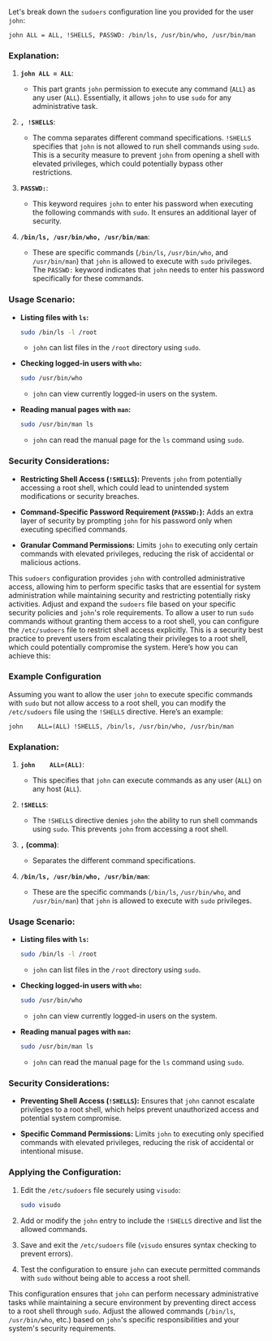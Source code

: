 Let's break down the `sudoers` configuration line you provided for the user `john`:

```sudoers
john ALL = ALL, !SHELLS, PASSWD: /bin/ls, /usr/bin/who, /usr/bin/man
```

### Explanation:

1. **`john ALL = ALL`**:
   - This part grants `john` permission to execute any command (`ALL`) as any user (`ALL`). Essentially, it allows `john` to use `sudo` for any administrative task.

2. **`, !SHELLS`**:
   - The comma separates different command specifications. `!SHELLS` specifies that `john` is not allowed to run shell commands using `sudo`. This is a security measure to prevent `john` from opening a shell with elevated privileges, which could potentially bypass other restrictions.

3. **`PASSWD:`**:
   - This keyword requires `john` to enter his password when executing the following commands with `sudo`. It ensures an additional layer of security.

4. **`/bin/ls, /usr/bin/who, /usr/bin/man`**:
   - These are specific commands (`/bin/ls`, `/usr/bin/who`, and `/usr/bin/man`) that `john` is allowed to execute with `sudo` privileges. The `PASSWD:` keyword indicates that `john` needs to enter his password specifically for these commands.

### Usage Scenario:

- **Listing files with `ls`:**
  ```sh
  sudo /bin/ls -l /root
  ```
  - `john` can list files in the `/root` directory using `sudo`.

- **Checking logged-in users with `who`:**
  ```sh
  sudo /usr/bin/who
  ```
  - `john` can view currently logged-in users on the system.

- **Reading manual pages with `man`:**
  ```sh
  sudo /usr/bin/man ls
  ```
  - `john` can read the manual page for the `ls` command using `sudo`.

### Security Considerations:

- **Restricting Shell Access (`!SHELLS`):** Prevents `john` from potentially accessing a root shell, which could lead to unintended system modifications or security breaches.
  
- **Command-Specific Password Requirement (`PASSWD:`):** Adds an extra layer of security by prompting `john` for his password only when executing specified commands.

- **Granular Command Permissions:** Limits `john` to executing only certain commands with elevated privileges, reducing the risk of accidental or malicious actions.

This `sudoers` configuration provides `john` with controlled administrative access, allowing him to perform specific tasks that are essential for system administration while maintaining security and restricting potentially risky activities. Adjust and expand the `sudoers` file based on your specific security policies and `john`'s role requirements.
To allow a user to run `sudo` commands without granting them access to a root shell, you can configure the `/etc/sudoers` file to restrict shell access explicitly. This is a security best practice to prevent users from escalating their privileges to a root shell, which could potentially compromise the system. Here’s how you can achieve this:

### Example Configuration

Assuming you want to allow the user `john` to execute specific commands with `sudo` but not allow access to a root shell, you can modify the `/etc/sudoers` file using the `!SHELLS` directive. Here’s an example:

```sudoers
john    ALL=(ALL) !SHELLS, /bin/ls, /usr/bin/who, /usr/bin/man
```

### Explanation:

1. **`john    ALL=(ALL)`**:
   - This specifies that `john` can execute commands as any user (`ALL`) on any host (`ALL`).

2. **`!SHELLS`**:
   - The `!SHELLS` directive denies `john` the ability to run shell commands using `sudo`. This prevents `john` from accessing a root shell.

3. **`,` (comma)**:
   - Separates the different command specifications.

4. **`/bin/ls, /usr/bin/who, /usr/bin/man`**:
   - These are the specific commands (`/bin/ls`, `/usr/bin/who`, and `/usr/bin/man`) that `john` is allowed to execute with `sudo` privileges.

### Usage Scenario:

- **Listing files with `ls`:**
  ```sh
  sudo /bin/ls -l /root
  ```
  - `john` can list files in the `/root` directory using `sudo`.

- **Checking logged-in users with `who`:**
  ```sh
  sudo /usr/bin/who
  ```
  - `john` can view currently logged-in users on the system.

- **Reading manual pages with `man`:**
  ```sh
  sudo /usr/bin/man ls
  ```
  - `john` can read the manual page for the `ls` command using `sudo`.

### Security Considerations:

- **Preventing Shell Access (`!SHELLS`):** Ensures that `john` cannot escalate privileges to a root shell, which helps prevent unauthorized access and potential system compromise.

- **Specific Command Permissions:** Limits `john` to executing only specified commands with elevated privileges, reducing the risk of accidental or intentional misuse.

### Applying the Configuration:

1. Edit the `/etc/sudoers` file securely using `visudo`:
   ```sh
   sudo visudo
   ```

2. Add or modify the `john` entry to include the `!SHELLS` directive and list the allowed commands.

3. Save and exit the `/etc/sudoers` file (`visudo` ensures syntax checking to prevent errors).

4. Test the configuration to ensure `john` can execute permitted commands with `sudo` without being able to access a root shell.

This configuration ensures that `john` can perform necessary administrative tasks while maintaining a secure environment by preventing direct access to a root shell through `sudo`. Adjust the allowed commands (`/bin/ls`, `/usr/bin/who`, etc.) based on `john`'s specific responsibilities and your system's security requirements.

